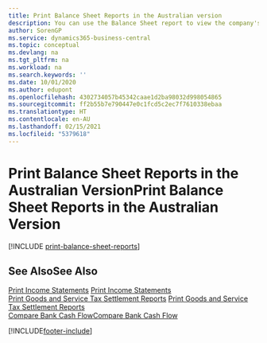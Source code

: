 ```yaml
---
title: Print Balance Sheet Reports in the Australian version
description: You can use the Balance Sheet report to view the company's balance sheet in the Australian version.
author: SorenGP
ms.service: dynamics365-business-central
ms.topic: conceptual
ms.devlang: na
ms.tgt_pltfrm: na
ms.workload: na
ms.search.keywords: ''
ms.date: 10/01/2020
ms.author: edupont
ms.openlocfilehash: 4302734057b45342caae1d2ba98032d998054865
ms.sourcegitcommit: ff2b55b7e790447e0c1fcd5c2ec7f7610338ebaa
ms.translationtype: HT
ms.contentlocale: en-AU
ms.lasthandoff: 02/15/2021
ms.locfileid: "5379618"
---
```

# <a name="print-balance-sheet-reports-in-the-australian-version"></a><span data-ttu-id="1e76b-103">Print Balance Sheet Reports in the Australian Version</span><span class="sxs-lookup"><span data-stu-id="1e76b-103">Print Balance Sheet Reports in the Australian Version</span></span>

[!INCLUDE [print-balance-sheet-reports](../includes/AUNZ/print-balance-sheet-reports.md)]

## <a name="see-also"></a><span data-ttu-id="1e76b-104">See Also</span><span class="sxs-lookup"><span data-stu-id="1e76b-104">See Also</span></span>

<span data-ttu-id="1e76b-105">[Print Income Statements](how-to-print-income-statements.md) </span><span class="sxs-lookup"><span data-stu-id="1e76b-105">[Print Income Statements](how-to-print-income-statements.md) </span></span>  
<span data-ttu-id="1e76b-106">[Print Goods and Service Tax Settlement Reports](how-to-print-goods-and-service-tax-settlement-reports.md) </span><span class="sxs-lookup"><span data-stu-id="1e76b-106">[Print Goods and Service Tax Settlement Reports](how-to-print-goods-and-service-tax-settlement-reports.md) </span></span>  
[<span data-ttu-id="1e76b-107">Compare Bank Cash Flow</span><span class="sxs-lookup"><span data-stu-id="1e76b-107">Compare Bank Cash Flow</span></span>](how-to-compare-bank-cash-flow.md)


[!INCLUDE[footer-include](../../includes/footer-banner.md)]